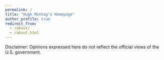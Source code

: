 ```yaml
---
permalink: /
title: "Hugh Montag's Homepage"
author_profile: true
redirect_from: 
  - /about/
  - /about.html
---
```


Disclaimer: Opinions expressed here do not reflect the official views of the U.S. government.